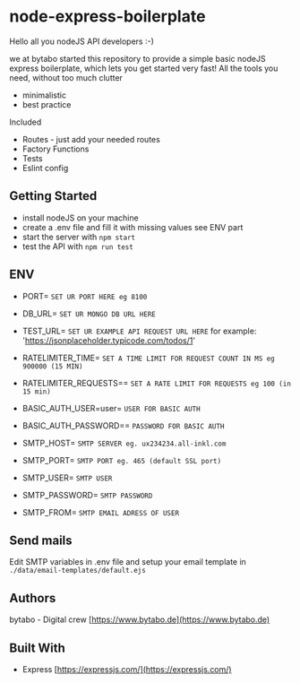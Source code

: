 # node-express-boilerplate

Hello all you nodeJS API developers :-)

we at bytabo started this repository to provide a simple basic nodeJS express boilerplate, which lets you get started very fast!
All the tools you need, without too much clutter
* minimalistic
* best practice

Included
* Routes - just add your needed routes
* Factory Functions
* Tests
* Eslint config

## Getting Started

* install nodeJS on your machine
* create a .env file and fill it with missing values see ENV part
* start the server with ```npm start```
* test the API with ```npm run test```

## ENV

* PORT= ```SET UR PORT HERE eg 8100```
* DB_URL= ```SET UR MONGO DB URL HERE```
* TEST_URL= ```SET UR EXAMPLE API REQUEST URL HERE``` for example: 'https://jsonplaceholder.typicode.com/todos/1'

* RATELIMITER_TIME= ```SET A TIME LIMIT FOR REQUEST COUNT IN MS eg 900000 (15 MIN)```
* RATELIMITER_REQUESTS== ```SET A RATE LIMIT FOR REQUESTS eg 100 (in 15 min)```
* BASIC_AUTH_USER=user= ```USER FOR BASIC AUTH```
* BASIC_AUTH_PASSWORD== ```PASSWORD FOR BASIC AUTH```

* SMTP_HOST= ```SMTP SERVER eg. ux234234.all-inkl.com```
* SMTP_PORT= ```SMTP PORT eg. 465 (default SSL port)```
* SMTP_USER= ```SMTP USER```
* SMTP_PASSWORD= ```SMTP PASSWORD```
* SMTP_FROM= ```SMTP EMAIL ADRESS OF USER```


## Send mails

Edit SMTP variables in .env file and setup your email template in ```./data/email-templates/default.ejs```


## Authors

bytabo - Digital crew [https://www.bytabo.de](https://www.bytabo.de)

## Built With

- Express [https://expressjs.com/](https://expressjs.com/)
